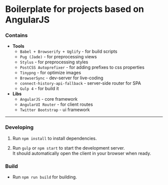 # Boilerplate for projects based on AngularJS

### Contains

- **Tools**
  - `Babel + Browserify + Uglify` - for build scripts
  - `Pug (Jade)` - for preprocessing views
  - `Stylus` - for preprocessing styles
  - `PostCSS Autoprefixer` - for adding prefixes to css properties
  - `Tinypng` - for optimize images
  - `BrowserSync` - dev-server for live-coding
  - `connect-history-api-fallback` - server-side router for SPA
  - `Gulp 4` - for build it
- **Libs**
  - `AngularJS` - core framework
  - `AngularUI Router` - for client routes
  - `Twitter Bootstrap` - ui framework

---

### Developing

1. Run `npm install` to install dependencies.

2. Run `gulp` or `npm start` to start the development server.  
   It should automatically open the client in your browser when ready.

### Build

- Run `npm run build` for building.

